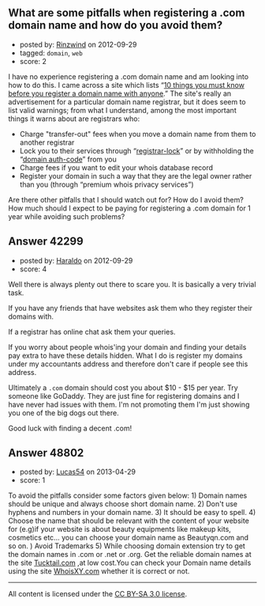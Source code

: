 ## What are some pitfalls when registering a .com domain name and how do you avoid them?

- posted by: [Rinzwind](https://stackexchange.com/users/-1/19911-rinzwind) on 2012-09-29
- tagged: `domain`, `web`
- score: 2

I have no experience registering a .com domain name and am looking into how to do this. I came across a site which lists “[10 things you must know before you register a domain name with anyone][1].” The site's really an advertisement for a particular domain name registrar, but it does seem to list valid warnings; from what I understand, among the most important things it warns about are registrars who:

 - Charge "transfer-out" fees when you move a domain name from them to another registrar
 - Lock you to their services through “[registrar-lock][2]” or by withholding the “[domain auth-code][3]” from you
 - Charge fees if you want to edit your whois database record
 - Register your domain in such a way that they are the legal owner rather than you (through “premium whois privacy services”)

Are there other pitfalls that I should watch out for? How do I avoid them? How much should I expect to be paying for registering a .com domain for 1 year while avoiding such problems?

  [1]: http://www.domainwarning.com
  [2]: http://en.wikipedia.org/wiki/Registrar-Lock
  [3]: http://en.wikipedia.org/wiki/Transfer_secret



## Answer 42299

- posted by: [Haraldo](https://stackexchange.com/users/-1/19914-haraldo) on 2012-09-29
- score: 4

Well there is always plenty out there to scare you. It is basically a very trivial task. 

If you have any friends that have websites ask them who they register their domains with. 

If a registrar has online chat ask them your queries.

If you worry about people whois'ing your domain and finding your details pay extra to have these details hidden. What I do is register my domains under my accountants address and therefore don't care if people see this address.

Ultimately a `.com` domain should cost you about $10 - $15 per year. Try someone like GoDaddy. They are just fine for registering domains and I have never had issues with them. I'm not promoting them I'm just showing you one of the big dogs out there.

Good luck with finding a decent .com!


## Answer 48802

- posted by: [Lucas54](https://stackexchange.com/users/-1/26044-lucas54) on 2013-04-29
- score: 1

<p>To avoid the pitfalls consider some factors given below:
1) Domain names should be unique and always choose short domain name.
2) Don't use hyphens and numbers in your domain name.
3) It should be easy to spell.
4) Choose the name that should be relevant with the content of your website for (e.g)if your website is about beauty equipments like makeup kits, cosmetics etc... you can choose your domain name as Beautyqn.com and so on.
) Avoid Trademarks
5) While choosing domain extension try to get the domain names in .com or .net or .org.
Get the reliable domain names at the site <a href="http://www.tucktail.com/" rel="nofollow">Tucktail.com</a> ,at low cost.You can check your Domain name details using the site <a href="http://www.whoisxy.com/" rel="nofollow">WhoisXY.com</a> whether it is correct or not.</p>




---

All content is licensed under the [CC BY-SA 3.0 license](https://creativecommons.org/licenses/by-sa/3.0/).
